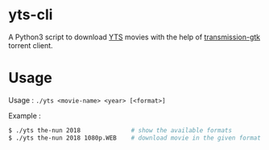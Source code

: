 # yts-cli
A Python3 script to download [YTS](https://yts.am) movies with the help of [transmission-gtk](https://transmissionbt.com) torrent client.


# Usage
Usage : `./yts <movie-name> <year> [<format>]`

Example :
```sh
$ ./yts the-nun 2018              # show the available formats
$ ./yts the-nun 2018 1080p.WEB    # download movie in the given format
